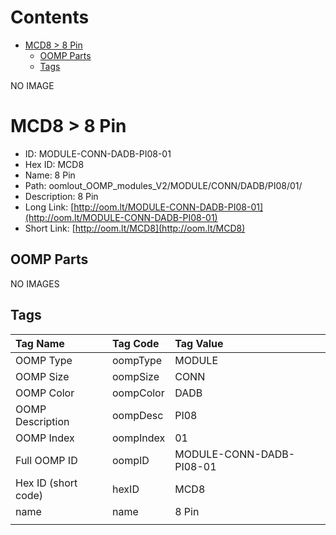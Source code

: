 



Contents
========

* [MCD8 > 8 Pin](#mcd8--8-pin)
	* [OOMP Parts](#oomp-parts)
	* [Tags](#tags)
  
NO IMAGE  
# MCD8 > 8 Pin

- ID: MODULE-CONN-DADB-PI08-01
- Hex ID: MCD8
- Name: 8 Pin
- Path: oomlout_OOMP_modules_V2/MODULE/CONN/DADB/PI08/01/
- Description: 8 Pin
- Long Link: [http://oom.lt/MODULE-CONN-DADB-PI08-01](http://oom.lt/MODULE-CONN-DADB-PI08-01)
- Short Link: [http://oom.lt/MCD8](http://oom.lt/MCD8)

## OOMP Parts
  
NO IMAGES  
## Tags
  

|Tag Name|Tag Code|Tag Value|
| :--- | :--- | :--- |
|OOMP Type|oompType|MODULE|
|OOMP Size|oompSize|CONN|
|OOMP Color|oompColor|DADB|
|OOMP Description|oompDesc|PI08|
|OOMP Index|oompIndex|01|
|Full OOMP ID|oompID|MODULE-CONN-DADB-PI08-01|
|Hex ID (short code)|hexID|MCD8|
|name|name|8 Pin|
||||
